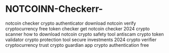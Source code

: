 # NOTCOINN-Checkerr-
 notcoin checker crypto authenticator download notcoin verify cryptocurrency free token checker get notcoin checker 2024 crypto scanner how to download notcoin crypto safety tool antiscam crypto token validator crypto protection tool secure investments 2024 crypto verifier cryptocurrency trust crypto guardian app crypto authentication free
